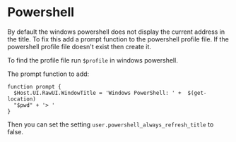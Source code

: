 # Powershell

By default the windows powershell does not display the current address in the title. To fix this add a prompt function to the powershell profile file. If the powershell profile file doesn't exist then create it.

To find the profile file run `$profile` in windows powershell.

The prompt function to add:

```
function prompt {
  $Host.UI.RawUI.WindowTitle = 'Windows PowerShell: ' +  $(get-location)
  "$pwd" + '> '
}
```

Then you can set the setting `user.powershell_always_refresh_title` to false.
